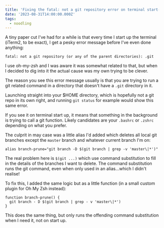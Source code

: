 ```yaml
---
title: 'Fixing the fatal: not a git repository error on terminal start-up'
date: '2023-08-31T14:00:00.000Z'
tags:
  - noodling
---
```


A tiny paper cut I've had for a while is that every time I start up the terminal (iTerm2, to be exact), I get a pesky error message before I've even done anything:

`fatal: not a git repository (or any of the parent directories): .git`

I use oh-my-zsh and I was aware it was somewhat related to that, but when I decided to dig into it the actual cause was my own trying to be clever.

The reason you see this error message usually is that you are trying to run a git related command in a directory that doesn't have a `.git` directory in it.

Launching straight into your $HOME directory, which is hopefully not a git repo in its own right, and running `git status` for example would show this same error.

If you see it on terminal start up, it means that something in the background is trying to call a git function. Likely candidates are your `.bashrc` or `.zshrc` depending on what you prefer.

The culprit in may case was a little alias I'd added which deletes all local git branches except the `master` branch and whatever current branch I'm on:

`alias branch-prune="git branch -D $(git branch | grep -v 'master\|*')"`

The real problem here is `$(git ...)` which use command substitution to fill in the details of the branches I want to delete. The command substitution runs the git command, even when only used in an alias...which I didn't realise!

To fix this, I added the same logic but as a little function (in a small custom plugin for Oh My Zsh instead):

```shell
function branch-prune() {
  git branch - D $(git branch | grep - v 'master\|*')
}
```

This does the same thing, but only runs the offending command substitution when I need it, not on start up.
